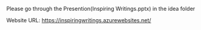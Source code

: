Please go through the Presention(Inspiring Writings.pptx) in the idea folder

Website URL: https://inspiringwritings.azurewebsites.net/
